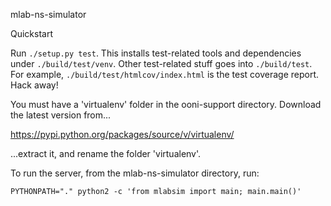 mlab-ns-simulator

Quickstart

Run `./setup.py test`.  This installs test-related tools and
dependencies under `./build/test/venv`.  Other test-related stuff goes
into `./build/test`.  For example, `./build/test/htmlcov/index.html`
is the test coverage report.  Hack away!

You must have a 'virtualenv' folder in the ooni-support directory. Download the
latest version from...

https://pypi.python.org/packages/source/v/virtualenv/

...extract it, and rename the folder 'virtualenv'.

To run the server, from the mlab-ns-simulator directory, run:

    PYTHONPATH="." python2 -c 'from mlabsim import main; main.main()'

